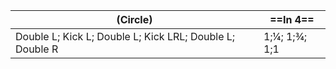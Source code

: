 |(Circle) |==In 4==|
|----|-----|
|Double L; Kick L; Double L; Kick LRL; Double L; Double R |1;¼; 1;¾; 1;1|
